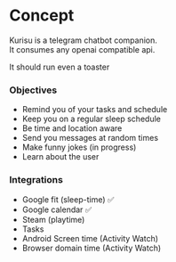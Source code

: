 # Concept
Kurisu is a telegram chatbot companion.\
It consumes any openai compatible api.

It should run even a toaster

### Objectives
- Remind you of your tasks and schedule
- Keep you on a regular sleep schedule
- Be time and location aware
- Send you messages at random times
- Make funny jokes (in progress)
- Learn about the user

### Integrations
- Google fit (sleep-time) ✅
- Google calendar ✅
- Steam (playtime)
- Tasks
- Android Screen time (Activity Watch)
- Browser domain time (Activity Watch)
